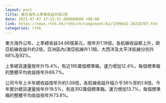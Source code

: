 ```yaml
---
layout: post
title: 東方海外上季總收益升逾1倍
date: 2021-07-07 17:21:51.000000000 +08:00
link: https://news.rthk.hk/rthk/ch/component/k2/1599642-20210707.htm
categories: rthk
---
```


東方海外公布，上季總收益34.68億美元，按年升1.19倍。各航線收益都上升，歐亞航線收益升約2倍，亞洲區內/澳亞航線升1.1倍，大西洋及太平洋航線分別升68%及92%。

上季總貨運量按年升15.4%，有近195萬個標準箱。運力增加12.4%，每個標準箱的整體平均收益按年升89.7%。

公司今年上半年總收益按年升約1.08倍，各航線收益升幅介乎36%至約1.8倍。今年累計總貨運量按年升19.5%，有逾392萬個標準箱。運力增加13.7%，每個標準箱的整體平均收益按年升73.8%。
